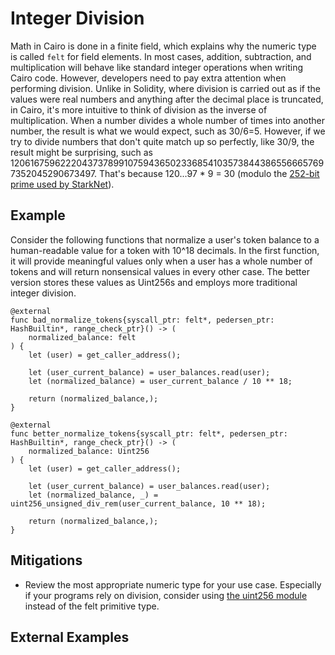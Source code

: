 # Integer Division

Math in Cairo is done in a finite field, which explains why the numeric type is called `felt` for field elements. In most cases, addition, subtraction, and multiplication will behave like standard integer operations when writing Cairo code. However, developers need to pay extra attention when performing division. Unlike in Solidity, where division is carried out as if the values were real numbers and anything after the decimal place is truncated, in Cairo, it's more intuitive to think of division as the inverse of multiplication. When a number divides a whole number of times into another number, the result is what we would expect, such as 30/6=5. However, if we try to divide numbers that don't quite match up so perfectly, like 30/9, the result might be surprising, such as 1206167596222043737899107594365023368541035738443865566657697352045290673497. That's because 120...97 \* 9 = 30 (modulo the [252-bit prime used by StarkNet](https://docs.starkware.co/starkex-v4/crypto/stark-curve)).

## Example

Consider the following functions that normalize a user's token balance to a human-readable value for a token with 10^18 decimals. In the first function, it will provide meaningful values only when a user has a whole number of tokens and will return nonsensical values in every other case. The better version stores these values as Uint256s and employs more traditional integer division.

```cairo
@external
func bad_normalize_tokens{syscall_ptr: felt*, pedersen_ptr: HashBuiltin*, range_check_ptr}() -> (
    normalized_balance: felt
) {
    let (user) = get_caller_address();

    let (user_current_balance) = user_balances.read(user);
    let (normalized_balance) = user_current_balance / 10 ** 18;

    return (normalized_balance,);
}

@external
func better_normalize_tokens{syscall_ptr: felt*, pedersen_ptr: HashBuiltin*, range_check_ptr}() -> (
    normalized_balance: Uint256
) {
    let (user) = get_caller_address();

    let (user_current_balance) = user_balances.read(user);
    let (normalized_balance, _) = uint256_unsigned_div_rem(user_current_balance, 10 ** 18);

    return (normalized_balance,);
}
```

## Mitigations

- Review the most appropriate numeric type for your use case. Especially if your programs rely on division, consider using [the uint256 module](https://github.com/starkware-libs/cairo-lang/blob/master/src/starkware/cairo/common/uint256.cairo) instead of the felt primitive type.

## External Examples
